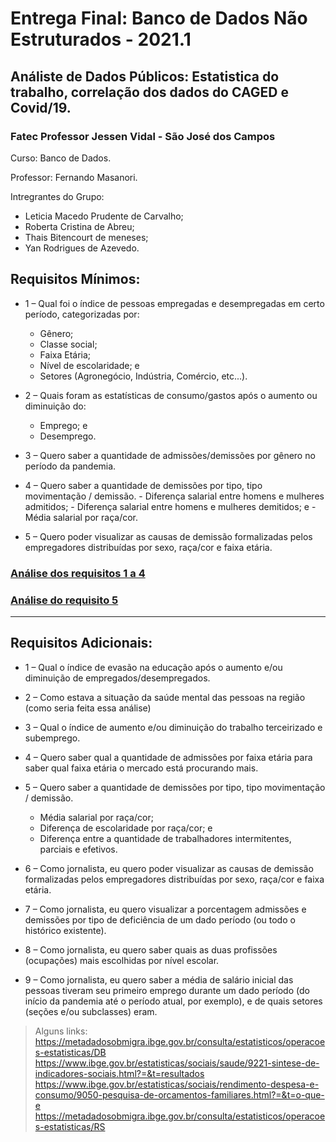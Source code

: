 # Entrega Final: Banco de Dados Não Estruturados - 2021.1

## Análiste de Dados Públicos: Estatistica do trabalho, correlação dos dados do CAGED e Covid/19. 

### Fatec Professor Jessen Vidal - São José dos Campos

Curso: Banco de Dados.

Professor: Fernando Masanori.

Intregrantes do Grupo:

* Leticia Macedo Prudente de Carvalho;
* Roberta Cristina de Abreu;
* Thais Bitencourt de meneses;
* Yan Rodrigues de Azevedo.

## Requisitos Mínimos:
- 1 – Qual foi o índice de pessoas empregadas e desempregadas em certo período, categorizadas por:
	- Gênero;
	- Classe social;
	- Faixa Etária; 
	- Nível de escolaridade; e
	- Setores (Agronegócio, Indústria, Comércio, etc...). 

- 2 – Quais foram as estatísticas de consumo/gastos após o aumento ou diminuição do: 
	- Emprego; e
	- Desemprego. 

- 3 – Quero saber a quantidade de admissões/demissões por gênero no período da pandemia.

- 4 – Quero saber a quantidade de demissões por tipo, tipo movimentação / demissão.
	    - Diferença salarial entre homens e mulheres admitidos;
    	- Diferença salarial entre homens e mulheres demitidos; e
    	- Média salarial por raça/cor.
    
- 5 – Quero poder visualizar as causas de demissão formalizadas pelos empregadores distribuídas por sexo, raça/cor e faixa etária.
 
 
### [Análise dos requisitos 1 a 4](Analises-Caged.ipynb)
### [Análise do requisito 5](2020Caged.ipynb)

---------------------------------------------------------- 

## Requisitos Adicionais:
- 1 – Qual o índice de evasão na educação após o aumento e/ou diminuição de empregados/desempregados.
 
- 2 – Como estava a situação da saúde mental das pessoas na região (como seria feita essa análise)

- 3 – Qual o índice de aumento e/ou diminuição do trabalho terceirizado e subemprego.

- 4 – Quero saber qual a quantidade de admissões por faixa etária para saber qual faixa etária o mercado está procurando mais.

- 5 – Quero saber a quantidade de demissões por tipo, tipo movimentação / demissão.
    - Média salarial por raça/cor;
    - Diferença de escolaridade por raça/cor; e
    - Diferença entre a quantidade de trabalhadores intermitentes, parciais e efetivos.

- 6 – Como jornalista, eu quero poder visualizar as causas de demissão formalizadas pelos empregadores distribuídas por sexo, raça/cor e faixa etária.

- 7 – Como jornalista, eu quero visualizar a porcentagem admissões e demissões por tipo de deficiência de um dado período (ou todo o histórico existente).

- 8 – Como jornalista, eu quero saber quais as duas profissões (ocupações) mais escolhidas por nível escolar.

- 9 – Como jornalista, eu quero saber a média de salário inicial das pessoas tiveram seu primeiro emprego durante um dado período (do início da pandemia até o período atual, por exemplo), e de quais setores (seções e/ou subclasses) eram.

> Alguns links: 
https://metadadosobmigra.ibge.gov.br/consulta/estatisticos/operacoes-estatisticas/DB
https://www.ibge.gov.br/estatisticas/sociais/saude/9221-sintese-de-indicadores-sociais.html?=&t=resultados
https://www.ibge.gov.br/estatisticas/sociais/rendimento-despesa-e-consumo/9050-pesquisa-de-orcamentos-familiares.html?=&t=o-que-e
https://metadadosobmigra.ibge.gov.br/consulta/estatisticos/operacoes-estatisticas/RS
